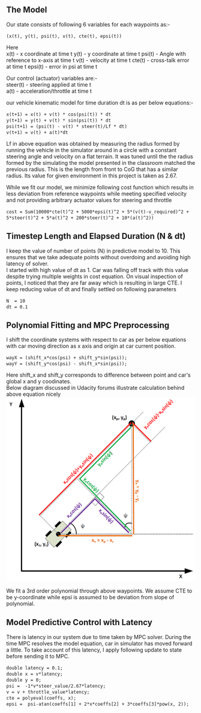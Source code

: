 [//]: # (Image References)
[image1]: ./shift.png "coordinate shifting image"

## The Model
Our state consists of following 6 variables for each waypoints as:-   
```
(x(t), y(t), psi(t), v(t), cte(t), epsi(t))
```
Here    
x(t) - x coordinate at time t
y(t) - y coordinate at time t
psi(t) - Angle with reference to x-axis at time t
v(t)   - velocity at time t
cte(t) - cross-talk error at time t
epsi(t) - error in psi at time t

Our control (actuator) variables are:-     
steer(t) - steering applied at time t   
a(t) - acceleration/throttle at time t   

our vehicle kinematic model for time duration dt is as per below equations:-    
```
x(t+1) = x(t) + v(t) * cos(psi(t)) * dt
y(t+1) = y(t) + v(t) * sin(psi(t)) * dt
psi(t+1) = (psi(t) - v(t) * steer(t)/Lf * dt)
v(t+1) = v(t) + a(t)*dt
```

Lf in above equation was obtained by measuring the radius formed by running the vehicle in the simulator around in a circle with a constant steering angle and velocity on a flat terrain. It was tuned until the the radius formed by the simulating the model presented in the classroom matched the previous radius. This is the length from front to CoG that has a similar radius. Its value for given environment in this project is taken as 2.67.    

While we fit our model, we minimize following cost function which results in less deviation from reference waypoints while meeting specified velocity and not providing arbitrary actuator values for steering and throttle          
```
cost = Sum(10000*cte(t)^2 + 5000*epsi(t)^2 + 5*(v(t)-v_required)^2 + 5*steer(t)^2 + 5*a(t)^2 + 200*steer(t)^2 + 10*(a(t)^2)) 
```

## Timestep Length and Elapsed Duration (N & dt)
I keep the value of number of points (N) in predictive model to 10. This ensures that we take adequate points without overdoing and avoiding high latency of solver.     
I started with high value of dt as 1. Car was falling off track with this value despite trying multiple weights in cost equation. On visual inspection of points, I noticed that they are far away which is resulting in large CTE. I keep reducing value of dt and finally settled on following parameters    
```
N  = 10
dt = 0.1
```

## Polynomial Fitting and MPC Preprocessing

I shift the coordinate systems with respect to car as per below equations with car moving direction as x axis and origin at car current position.

```
wayX = (shift_x*cos(psi) + shift_y*sin(psi));
wayY = (shift_y*cos(psi) - shift_x*sin(psi));
```
Here shift_x and shift_y corresponds to difference between point and car's global x and y coodinates.       
Below diagram discussed in Udacity forums illustrate calculation behind above equation nicely    
![coordinate translation image][image1]

We fit a 3rd order polynomial through above waypoints. We assume CTE to be y-coordinate while epsi is assumed to be deviation from slope of polynomial.

## Model Predictive Control with Latency
There is latency in our system due to time taken by MPC solver. During the time MPC resolves the model equation, car in simulator has moved forward a little. To take account of this latency, I apply following update to state before sending it to MPC.
```
double latency = 0.1;
double x = v*latency;
double y = 0;
psi =  -1*v*steer_value/2.67*latency;
v = v + throttle_value*latency;
cte = polyeval(coeffs, x);
epsi =  psi-atan(coeffs[1] + 2*x*coeffs[2] + 3*coeffs[3]*pow(x, 2));
```
